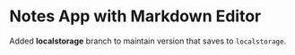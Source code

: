 # Notes App with Markdown Editor

Added __localstorage__ branch to maintain version that saves to `localstorage`.